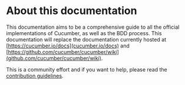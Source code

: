# About this documentation

This documentation aims to be a comprehensive guide to all the official
implementations of Cucumber, as well as the BDD process. This documentation will
replace the documentation currently hosted at
[https://cucumber.io/docs](cucumber.io/docs) and [https://github.com/cucumber/cucumber/wiki](github.com/cucumber/cucumber/wiki).

This is a community effort and if you want to help, please read the
[contribution guidelines](contributing-to-documentation.md).
